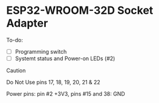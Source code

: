 # ESP32-WROOM-32D Socket Adapter

<p>To-do:</p>

- [ ] Programming switch
- [ ] Systemt status and Power-on LEDs (#2)

> [!CAUTION]
> Do Not Use pins 17, 18, 19, 20, 21 & 22

<p>Power pins: pin #2 +3V3, pins #15 and 38: GND</p>